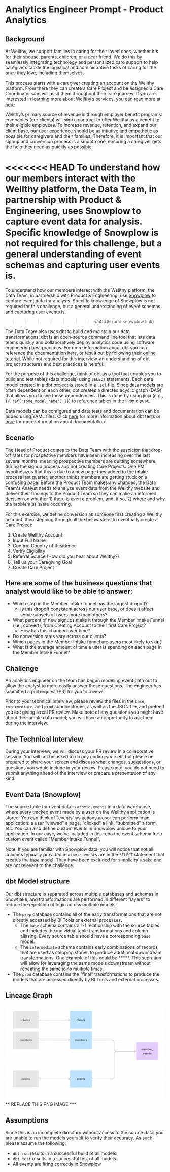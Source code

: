 # Analytics Engineer Prompt - Product Analytics

## Background
At Wellthy, we support families in caring for their loved ones, whether it's for their spouse, parents, children, or a dear friend. We do this by seamlessly integrating technology and personalized care support to help caregivers tackle the logistical and administrative tasks of caring for the ones they love, including themselves.

This process starts with a caregiver creating an account on the Wellthy platform. From there they can create a Care Project and be assigned a Care Coordinator who will assit them throughout their care journey. If you are interested in learning more about Wellthy’s services, you can read more at [here](https://wellthy.com/).

Wellthy’s primary source of revenue is through employer benefit programs: companies (our clients) will sign a contract to offer Wellthy as a benefit to their eligible employees. To increase revenue, retention, and expand our client base, our user experience should be as intiutive and empathetic as possible for caregivers and their families. Therefore, it is important that our signup and conversion process is a smooth one, ensuring a caregiver gets the help they need as quickly as possible. 

<<<<<<< HEAD
To understand how our members interact with the Wellthy platform, the Data Team, in partnership with Product & Engineering, uses Snowplow to capture event data for analysis. Specific knowledge of Snowplow is not required for this challenge, but a general understanding of event schemas and capturing user events is.
=======
To understand how our members interact with the Wellthy platform, the Data Team, in partnership with Product & Engineering, use [Snowplow](https://snowplow.io/) to capture event data for analysis. Specific knowledge of Snowplow is not required for this challenge, but a general understanding of event schemas and capturing user events is.
>>>>>>> ba4fd16 (add snowplow link)

The Data Team also uses dbt to build and maintain our data transformations. dbt is an open-source command line tool that lets data teams quickly and collaboratively deploy analytics code using software engineering best practices. For more information about dbt you can reference the documentation [here](https://docs.getdbt.com/docs/introduction), or test it out by following their [online tutorial](https://courses.getdbt.com/collections). While not required for this interview, an understanding of dbt project structures and best practices is helpful.

For the purpose of this challenge, think of dbt as a tool that enables you to build and test tables (data models) using `SELECT` statements. Each data model created in a dbt project is stored in a `.sql` file. Since data models are often dependent on each other, dbt creates a directed acyclic graph (DAG) that allows you to see these dependencies. This is done by using jinja (e.g.,`{{ ref('some_model_name') }}`) to reference tables in the `FROM` clause.

Data models can be configured and data tests and documentation can be added using YAML files. Click [here](https://docs.getdbt.com/docs/building-a-dbt-project/tests) for more information about dbt tests or [here](https://docs.getdbt.com/docs/building-a-dbt-project/documentation) for more information about documentation.

## Scenario
The Head of Product comes to the Data Team with the suspicion that drop-off rates for prospective members have been increasing over the last several months, meaning prospective members are quitting somewhere during the signup process and not creating Care Projects. One PM hypothesizes that this is due to a new page they added to the intake process last quarter, another thinks members are getting stuck on a confusing page. Before the Product Team makes any changes, the Data Team's Analyst needs to analyze event data from the Wellthy website and deliver their findings to the Product Team so they can make an informed decision on whether 1) there is even a problem, and, if so, 2) where and why the problem(s) is/are occurring.

For this exercise, we define conversion as someone first creating a Wellthy account, then stepping through all the below steps to eventually create a Care Project:

1. Create Wellthy Account
2. Input Full Name
3. Confirm Country of Residence
4. Verify Eligibility
5. Referral Source (How did you hear about Wellthy?)
6. Tell us your Caregiving Goal
7. Create Care Project

## Here are some of the business questions that analyst would like to be able to answer:
* Which step in the Member Intake funnel has the largest dropoff?
    * Is this dropoff consistent across our user base, or does it affect some subsets of users more than others?
* What percent of new signups make it through the Member Intake Funnel (i.e., convert), from Creating Account to their first Care Project? 
    * How has this changed over time?
* Do conversion rates vary across our clients?
* Which pages in the Member Intake funnel are users most likely to skip?
* What is the average amount of time a user is spending on each page in the Member Intake Funnel?

## Challenge
An analytics engineer on the team has begun modeling event data out to allow the analyst to more easily answer these questions. The engineer has submitted a pull request (PR) for you to review. 

Prior to your technical interview, please review the files in the `base`, `intermediate`, and `prod` subdirectories, as well as the JSON file, and pretend you are giving a real PR review. Make note of any questions you might have about the sample data model; you will have an opportunity to ask them during the interview. 

## The Technical Interview
During your interview, we will discuss your PR review in a collaborative session. You will not be asked to do any coding yourself, but please be prepared to share your screen and discuss what changes, suggestions, or questions you would include in your review. Please note: you do not need to submit anything ahead of the interview or prepare a presentation of any kind.

## Event Data (Snowplow)
The source table for event data is `atomic.events` in a data warehouse, where every tracked event made by a user on the Wellthy application is stored. You can think of "events" as actions a user can perform in an application: a user "viewed" a page, "clicked" a link, "submitted" a form, etc. You can also define custom events in Snowplow unique to your application. In our case, we've included in this repo the event schema for a custom event called "Member Intake Funnel". 

Note: If you are familiar with Snowplow data, you will notice that not all columns typically provided in `atomic.events` are in the `SELECT` statement that creates the `base` model. They have been excluded for simplicity's sake and are not relevant to the challenge.

## dbt Model structure
Our dbt structure is separated across multiple databases and schemas in Snowflake, and transformations are performed in different "layers" to reduce the repetition of logic across multiple models:
* The `prep` database contains all of the early transformations that are not directly accessed by BI Tools or external processes.
    * The `base` schema contains a 1-1 relationship with the source tables and includes the individual table transformations and column aliasing. Every source table should have a corresponding `base` model.
    * The `intermediate` schema contains early combinations of records that are used as stepping stones to produce additional downstream transformations. One example of this could be *****. This sepration will allow for leveraging the same models downstream without repeating the same joins multiple times.
* The `prod` database contains the "final" transformations to produce the models that are accessed directly by BI Tools and external processes.

## Lineage Graph
![DAG](DAG.png) ** REPLACE THIS PNG IMAGE ***

## Assumptions
Since this is an incomplete directory without access to the source data, you are unable to run the models yourself to verify their accuracy. As such, please assume the following:
* `dbt run` results in a successful build of all models.
* `dbt test` results in a successful test of all models.
* All events are firing correctly in Snowplow
